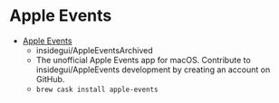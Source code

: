 # Apple Events
- [Apple Events](https://github.com/insidegui/AppleEvents)
  -  insidegui/AppleEventsArchived
  - The unofficial Apple Events app for macOS. Contribute to insidegui/AppleEvents development by creating an account on GitHub.
  - `brew cask install apple-events`

